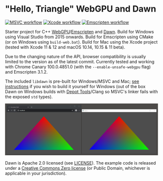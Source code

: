 # "Hello, Triangle" WebGPU and Dawn

[![MSVC workflow](https://github.com/cwoffenden/hello-webgpu/actions/workflows/msbuild.yml/badge.svg)](https://github.com/cwoffenden/hello-webgpu/actions/workflows/msbuild.yml) [![Xcode workflow](https://github.com/cwoffenden/hello-webgpu/actions/workflows/xcode.yml/badge.svg)](https://github.com/cwoffenden/hello-webgpu/actions/workflows/xcode.yml) [![Emscripten workflow](https://github.com/cwoffenden/hello-webgpu/actions/workflows/emscripten.yml/badge.svg)](https://github.com/cwoffenden/hello-webgpu/actions/workflows/emscripten.yml)

Starter project for C++ [WebGPU](//gpuweb.github.io/gpuweb/)/[Emscripten](//emscripten.org) and [Dawn](//dawn.googlesource.com/dawn). Build for Windows using Visual Studio from 2015 onwards. Build for Emscripten using CMake (or on Windows using `build-web.bat`). Build for Mac using the Xcode project (tested with Xcode 11 & 12 and macOS 10.14, 10.15 & 11 beta).

Due to the changing nature of the API, browser compatibility is usually limited to the version as of the latest commit. Currently tested and working with Chrome Canary 100.0.4851.0 (with the `--enable-unsafe-webgpu` flag) and Emscripten 3.1.2. 

The included `libdawn` is pre-built for Windows/MSVC and Mac; [see instructions](lib/README.md) if you wish to build it yourself for Windows (out of the box Dawn on Windows builds with [Depot Tools](https://commondatastorage.googleapis.com/chrome-infra-docs/flat/depot_tools/docs/html/depot_tools.html)/Clang so MSVC's linker fails with the exposed `std` types).

![Chrome and native side-by-side](screenshot.png)

Dawn is Apache 2.0 licensed (see [LICENSE](lib/dawn/LICENSE)). The example code is released under a [Creative Commons Zero license](//creativecommons.org/publicdomain/zero/1.0/) (or Public Domain, whichever is applicable in your jurisdiction).
